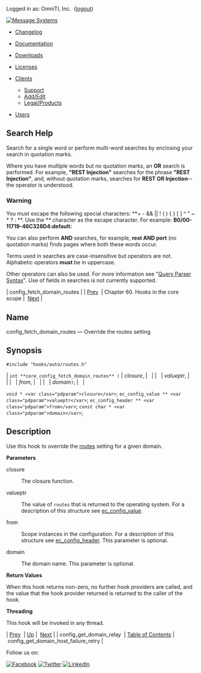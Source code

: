 Logged in as: OmniTI, Inc.  ([logout](https://support.messagesystems.com/logout.php))

[![Message Systems](https://support.messagesystems.com/images/ms-white205.png)](https://support.messagesystems.com/start.php) 

*   [Changelog](https://support.messagesystems.com/start.php?show=changelog)
*   [Documentation](https://support.messagesystems.com/docs/)
*   [Downloads](https://support.messagesystems.com/start.php)

*   [Licenses](https://support.messagesystems.com/license_summary.php)
*   <a href="">Clients</a>
    *   [Support](https://support.messagesystems.com/cs.php)
    *   [Add/Edit](https://support.messagesystems.com/edit_client.php)
    *   [Legal/Products](https://support.messagesystems.com/edit_products.php)
*   [Users](https://support.messagesystems.com/edit_customer.php)

## Search Help

Search for a single word or perform multi-word searches by enclosing your search in quotation marks.

Where you have multiple words but no quotation marks, an **OR** search is performed. For example, **"REST Injection"** searches for the phrase **"REST Injection"**, and, without quotation marks, searches for **REST OR Injection**--the operator is understood.

### Warning

You must escape the following special characters: **+ - && || ! ( ) { } [ ] ^ " ~ * ? : \**. Use the **\** character as the escape character. For example: **B0/00-11719-46C328D4\:default\:**

You can also perform **AND** searches, for example, **rest AND port** (no quotation marks) finds pages where both these words occur.

Terms used in searches are case-insensitive but operators are not. Alphabetic operators **must** be in uppercase.

Other operators can also be used. For more information see "[Query Parser Syntax](https://lucene.apache.org/core/old_versioned_docs/versions/3_0_0/queryparsersyntax.html)". Use of fields in searches is not currently supported.

| config_fetch_domain_routes |
| [Prev](hooks.core.config_get_domain_relay.php)  | Chapter 60. Hooks in the core scope |  [Next](hooks.auto.config_get_domain_host_failure_retry.php) |

<a name="hooks.core.config_fetch_domain_routes"></a>
## Name

config_fetch_domain_routes — Override the routes setting

## Synopsis

`#include "hooks/auto/routes.h"`

| `int **core_config_fetch_domain_routes** (` | <var class="pdparam">closure</var>, |   |
|   | <var class="pdparam">valueptr</var>, |   |
|   | <var class="pdparam">from</var>, |   |
|   | <var class="pdparam">domain</var>`)`; |   |

`void * <var class="pdparam">closure</var>`;
`ec_config_value ** <var class="pdparam">valueptr</var>`;
`ec_config_header ** <var class="pdparam">from</var>`;
`const char * <var class="pdparam">domain</var>`;<a name="idp10528736"></a>
## Description

Use this hook to override the [routes](https://support.messagesystems.com/docs/web-ref/conf.ref.routes.php) setting for a given domain.

**Parameters**

<dl class="variablelist">

<dt>closure</dt>

<dd>

The closure function.

</dd>

<dt>valueptr</dt>

<dd>

The value of `routes` that is returned to the operating system. For a description of this structure see [ec_config_value](structs.ec_config_value.php "68.23. ec_config_value").

</dd>

<dt>from</dt>

<dd>

Scope instances in the configuration. For a description of this structure see [ec_config_header](structs.ec_config_header.php "68.21. ec_config_header"). This parameter is optional.

</dd>

<dt>domain</dt>

<dd>

The domain name. This parameter is optional.

</dd>

</dl>

**Return Values**

When this hook returns non-zero, no further hook providers are called, and the value that the hook provider returned is returned to the caller of the hook.

**Threading**

This hook will be invoked in any thread.

| [Prev](hooks.core.config_get_domain_relay.php)  | [Up](hooks.core.php) |  [Next](hooks.auto.config_get_domain_host_failure_retry.php) |
| config_get_domain_relay  | [Table of Contents](index.php) |  config_get_domain_host_failure_retry |

Follow us on:

[![Facebook](https://support.messagesystems.com/images/icon-facebook.png)](http://www.facebook.com/messagesystems) [![Twitter](https://support.messagesystems.com/images/icon-twitter.png)](http://twitter.com/#!/MessageSystems) [![LinkedIn](https://support.messagesystems.com/images/icon-linkedin.png)](http://www.linkedin.com/company/message-systems)